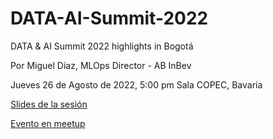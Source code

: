 # DATA-AI-Summit-2022

DATA & AI Summit 2022 highlights in Bogotá

Por Miguel Díaz, MLOps Director - AB InBev

Jueves 26 de Agosto de 2022, 5:00 pm Sala COPEC, Bavaria

[Slides de la sesión](https://drive.google.com/file/d/1dc5bwxqG60WXxbu9J1p3eNKBGq25quAS/view?usp=sharing)

[Evento en meetup](https://www.meetup.com/es/apache-spark-bogota/events/286853017/)

